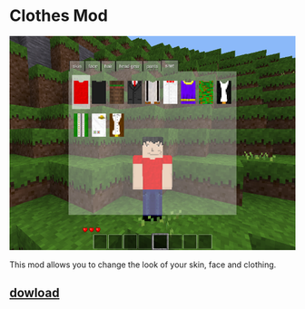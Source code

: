 # Clothes Mod
![Clothes Mod](https://github.com/mrrar/clothes/blob/master/screenshot.png?raw=true)

This mod allows you to change the look of your skin, face and clothing.
## [dowload](https://github.com/mrrar/clothes/archive/master.zip)
